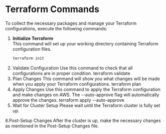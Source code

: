 # Terraform Commands

To collect the necessary packages and manage your Terraform configurations, execute the following commands:

1. **Initialize Terraform**  
   This command will set up your working directory containing Terraform configuration files.
   ```bash
   terraform init
2. Validate Configuration
Use this command to check that all configurations are in proper condition.
   terraform validate
3. Plan Changes
This command will show you what changes will be made when you apply your Terraform configurations.
   terraform plan
4. Apply Changes
Use this command to apply the Terraform configuration and make changes on AWS. The --auto-approve flag will automatically approve the changes.
   terraform apply --auto-approve
5. Wait for Cluster Setup
Please wait until the Terraform cluster is fully set up.

6.Post-Setup Changes
After the cluster is up, make the necessary changes as mentioned in the Post-Setup Changes file.
